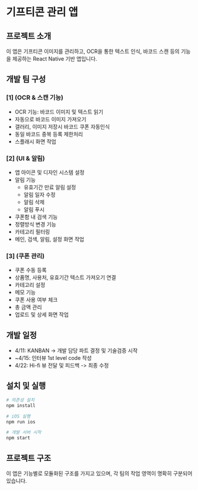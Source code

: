 # 기프티콘 관리 앱

## 프로젝트 소개
이 앱은 기프티콘 이미지를 관리하고, OCR을 통한 텍스트 인식, 바코드 스캔 등의 기능을 제공하는 React Native 기반 앱입니다.

## 개발 팀 구성

### [1] (OCR & 스캔 기능)
- OCR 기능: 바코드 이미지 및 텍스트 읽기
- 자동으로 바코드 이미지 가져오기
- 갤러리, 이미지 저장시 바코드 쿠폰 자동인식
- 동일 바코드 중복 등록 제한처리
- 스플래시 화면 작업

### [2] (UI & 알림)
- 앱 아이콘 및 디자인 시스템 설정
- 알림 기능
  - 유효기간 만료 알림 설정
  - 알림 일자 수정
  - 알림 삭제
  - 알림 푸시
- 쿠폰함 내 검색 기능
- 정렬방식 변경 기능
- 카테고리 필터링
- 메인, 검색, 알림, 설정 화면 작업

### [3] (쿠폰 관리)
- 쿠폰 수동 등록
- 상품명, 사용처, 유효기간 텍스트 가져오기 연결
- 카테고리 설정
- 메모 기능
- 쿠폰 사용 여부 체크
- 총 금액 관리
- 업로드 및 상세 화면 작업

## 개발 일정
- 4/11: KANBAN -> 개발 담당 파트 결정 및 기술검증 시작
- ~4/15: 인터뷰 1st level code 작성
- 4/22: Hi-fi 뷰 전달 및 피드백 -> 최종 수정

## 설치 및 실행

```bash
# 의존성 설치
npm install

# iOS 실행
npm run ios

# 개발 서버 시작
npm start
```

## 프로젝트 구조

이 앱은 기능별로 모듈화된 구조를 가지고 있으며, 각 팀의 작업 영역이 명확히 구분되어 있습니다.
